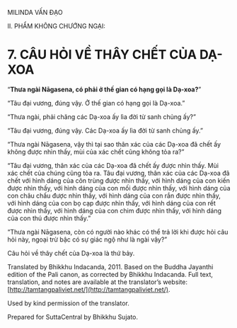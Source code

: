  

MILINDA VẤN ĐẠO

II. PHẨM KHÔNG CHƯỚNG NGẠI:

# 7\. CÂU HỎI VỀ THÂY CHẾT CỦA DẠ-XOA

“**Thưa ngài Nāgasena, có phải ở thế gian có hạng gọi là Dạ-xoa?**”

“Tâu đại vương, đúng vậy. Ở thế gian có hạng gọi là Dạ-xoa.”

“Thưa ngài, phải chăng các Dạ-xoa ấy lìa đời từ sanh chủng ấy?”

“Tâu đại vương, đúng vậy. Các Dạ-xoa ấy lìa đời từ sanh chủng ấy.”

“Thưa ngài Nāgasena, vậy thì tại sao thân xác của các Dạ-xoa đã chết ấy không được nhìn thấy, mùi của xác chết cũng không tỏa ra?”

“Tâu đại vương, thân xác của các Dạ-xoa đã chết ấy được nhìn thấy. Mùi xác chết của chúng cũng tỏa ra. Tâu đại vương, thân xác của các Dạ-xoa đã chết với hình dáng của côn trùng được nhìn thấy, với hình dáng của con kiến được nhìn thấy, với hình dáng của con mối được nhìn thấy, với hình dáng của con châu chấu được nhìn thấy, với hình dáng của con rắn được nhìn thấy, với hình dáng của con bọ cạp được nhìn thấy, với hình dáng của con rết được nhìn thấy, với hình dáng của con chim được nhìn thấy, với hình dáng của con thú được nhìn thấy.”

“Thưa ngài Nāgasena, còn có người nào khác có thể trả lời khi được hỏi câu hỏi này, ngoại trừ bậc có sự giác ngộ như là ngài vậy?”

Câu hỏi về thây chết của Dạ-xoa là thứ bảy.

Translated by Bhikkhu Indacanda, 2011. Based on the Buddha Jayanthi edition of the Pali canon, as corrected by Bhikkhu Indacanda. Full text, translation, and notes are available at the translator’s website: [http://tamtangpaliviet.net/](http://tamtangpaliviet.net/).

Used by kind permission of the translator.

Prepared for SuttaCentral by Bhikkhu Sujato.